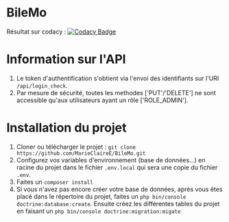 # BileMo

Résultat sur codacy : [![Codacy Badge](https://app.codacy.com/project/badge/Grade/29cd0e629f534a31889b00f839c1a9f8)](https://www.codacy.com/gh/MarieClaireE/BileMo/dashboard?utm_source=github.com&amp;utm_medium=referral&amp;utm_content=MarieClaireE/BileMo&amp;utm_campaign=Badge_Grade)

# Information sur l'API 
1. Le token d'authentification s'obtient via l'envoi des identifiants sur 
l'URI `/api/login_check`.
2. Par mesure de sécurité, toutes les methodes ['PUT'/'DELETE'] 
ne sont accessible qu'aux utilisateurs ayant un rôle ['ROLE_ADMIN'].

# Installation du projet 
1. Cloner ou télécharger le projet :
   `git clone https://github.com/MarieClaireE/BileMo.git`
2. Configurez vos variables d'environnement (base de données...) en racine du projet
dans le fichier `.env.local` qui sera une copie du fichier `.env`.
3. Faites un `composer install`
4. Si vous n'avez pas encore créer votre base de données, après vous 
êtes placé dans le répertoire du projet, faites un `php bin/console doctrine:database:create`.
Ensuite créez les différentes tables du projet en faisant un `php bin/console doctrine:migration:migate`
